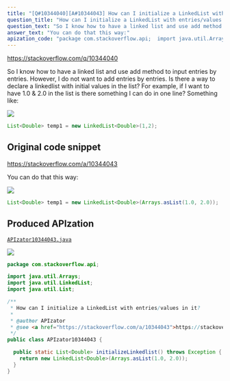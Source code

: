 ```yaml
---
title: "[Q#10344040][A#10344043] How can I initialize a LinkedList with entries/values in it?"
question_title: "How can I initialize a LinkedList with entries/values in it?"
question_text: "So I know how to have a linked list and use add method to input entries by entries. However, I do not want to add entries by entries. Is there a way to declare a linkedlist with initial values in the list? For example, if I want to have 1.0 & 2.0 in the list is there something I can do in one line? Something like:"
answer_text: "You can do that this way:"
apization_code: "package com.stackoverflow.api;  import java.util.Arrays; import java.util.LinkedList; import java.util.List;  /**  * How can I initialize a LinkedList with entries/values in it?  *  * @author APIzator  * @see <a href=\"https://stackoverflow.com/a/10344043\">https://stackoverflow.com/a/10344043</a>  */ public class APIzator10344043 {    public static List<Double> initializeLinkedlist() throws Exception {     return new LinkedList<Double>(Arrays.asList(1.0, 2.0));   } }"
---
```


https://stackoverflow.com/q/10344040

So I know how to have a linked list and use add method to input entries by entries.
However, I do not want to add entries by entries. Is there a way to declare a linkedlist with initial values in the list?
For example, if I want to have 1.0 &amp; 2.0 in the list is there something I can do in one line?
Something like:


<div class="code-logo"><img src="/stackoverflow.png" /></div>

```java
List<Double> temp1 = new LinkedList<Double>(1,2);
```


## Original code snippet

https://stackoverflow.com/a/10344043

You can do that this way:

<div class="code-logo"><img src="/stackoverflow.png" /></div>

```java
List<Double> temp1 = new LinkedList<Double>(Arrays.asList(1.0, 2.0));
```

## Produced APIzation

[`APIzator10344043.java`](https://github.com/pasqualesalza/apization/raw/main/data/search/APIzator10344043.java)

<div class="code-logo"><img src="/apizator.png" /></div>

```java
package com.stackoverflow.api;

import java.util.Arrays;
import java.util.LinkedList;
import java.util.List;

/**
 * How can I initialize a LinkedList with entries/values in it?
 *
 * @author APIzator
 * @see <a href="https://stackoverflow.com/a/10344043">https://stackoverflow.com/a/10344043</a>
 */
public class APIzator10344043 {

  public static List<Double> initializeLinkedlist() throws Exception {
    return new LinkedList<Double>(Arrays.asList(1.0, 2.0));
  }
}

```
